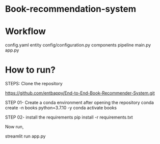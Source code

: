 # Book-recommendation-system


# Workflow

config.yaml
entity
config/configuration.py
components
pipeline
main.py
app.py

# How to run?

STEPS:
Clone the repository

https://github.com/entbappy/End-to-End-Book-Recommender-System.git

STEP 01- Create a conda environment after opening the repository
conda create -n books python=3.7.10 -y
conda activate books

STEP 02- install the requirements
pip install -r requirements.txt

Now run,

streamlit run app.py
